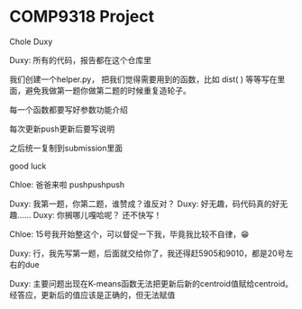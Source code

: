 # COMP9318 Project
 Chole Duxy

Duxy: 所有的代码，报告都在这个仓库里

我们创建一个helper.py， 把我们觉得需要用到的函数，比如 dist( ) 等等写在里面，避免我做第一题你做第二题的时候重复造轮子。    

每一个函数都要写好参数功能介绍

每次更新push更新后要写说明

之后统一复制到submission里面

good luck    

Chloe: 爸爸来啦  pushpushpush

Duxy: 我第一题，你第二题，谁赞成？谁反对？
Duxy: 好无趣，码代码真的好无趣......
Duxy: 你搁哪儿嘎哈呢？ 还不快写！

Chloe: 15号我开始整这个，可以督促一下我，毕竟我比较不自律，😁
    
Duxy: 行，我先写第一题，后面就交给你了，我还得赶5905和9010，都是20号左右的due

Duxy: 主要问题出现在K-means函数无法把更新后新的centroid值赋给centroid。 经答应，更新后的值应该是正确的，但无法赋值
